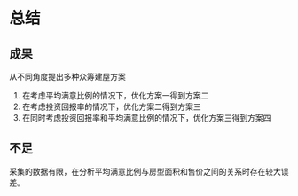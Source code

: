 # 总结

## 成果

从不同角度提出多种众筹建屋方案

1. 在考虑平均满意比例的情况下，优化方案一得到方案二
2. 在考虑投资回报率的情况下，优化方案二得到方案三
3. 在同时考虑投资回报率和平均满意比例的情况下，优化方案三得到方案四

## 不足

采集的数据有限，在分析平均满意比例与房型面积和售价之间的关系时存在较大误差。
